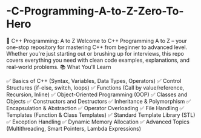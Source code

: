 # -C-Programming-A-to-Z-Zero-To-Hero
🚀 C++ Programming: A to Z  Welcome to C++ Programming A to Z – your one-stop repository for mastering C++ from beginner to advanced level. Whether you're just starting out or brushing up for interviews, this repo covers everything you need with clean code examples, explanations, and real-world problems.
📚 What You'll Learn

✅ Basics of C++ (Syntax, Variables, Data Types, Operators)
✅ Control Structures (if-else, switch, loops)
✅ Functions (Call by value/reference, Recursion, Inline)
✅ Object-Oriented Programming (OOP)
✅ Classes and Objects
✅ Constructors and Destructors
✅ Inheritance & Polymorphism
✅ Encapsulation & Abstraction
✅ Operator Overloading
✅ File Handling
✅ Templates (Function & Class Templates)
✅ Standard Template Library (STL)
✅ Exception Handling
✅ Dynamic Memory Allocation
✅ Advanced Topics (Multithreading, Smart Pointers, Lambda Expressions)
